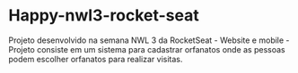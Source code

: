 # Happy-nwl3-rocket-seat
Projeto desenvolvido na semana NWL 3 da RocketSeat - Website e mobile - Projeto consiste em um sistema para cadastrar orfanatos onde as pessoas podem escolher orfanatos para realizar visitas. 
